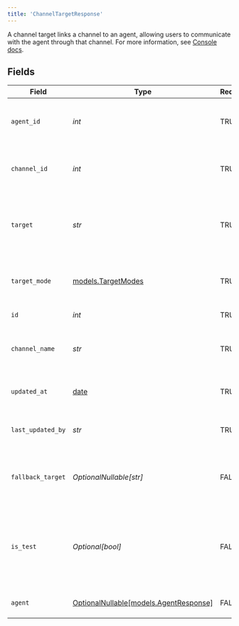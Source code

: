 ```yaml
---
title: 'ChannelTargetResponse'
---
```


A channel target links a channel to an agent, allowing users to communicate with the agent
through that channel. For more information, see
[Console docs](https://docs.syllable.ai/Resources/Channels).


## Fields

| Field                                                                                                                          | Type                                                                                                                           | Required                                                                                                                       | Description                                                                                                                    |
| ------------------------------------------------------------------------------------------------------------------------------ | ------------------------------------------------------------------------------------------------------------------------------ | ------------------------------------------------------------------------------------------------------------------------------ | ------------------------------------------------------------------------------------------------------------------------------ |
| `agent_id`                                                                                                                     | *int*                                                                                                                          | TRUE                                                                                                             | The ID of the agent associated with the channel target                                                                         |
| `channel_id`                                                                                                                   | *int*                                                                                                                          | TRUE                                                                                                             | The ID of the channel associated with the channel target                                                                       |
| `target`                                                                                                                       | *str*                                                                                                                          | TRUE                                                                                                             | The name of the channel target (must correspond to an organization-level target)                                               |
| `target_mode`                                                                                                                  | [models.TargetModes](../models/targetmodes.md)                                                                                 | TRUE                                                                                                             | Available modes (communication methods) for channel targets.                                                                   |
| `id`                                                                                                                           | *int*                                                                                                                          | TRUE                                                                                                             | The ID of the channel target                                                                                                   |
| `channel_name`                                                                                                                 | *str*                                                                                                                          | TRUE                                                                                                             | The name of the channel associated with the channel target                                                                     |
| `updated_at`                                                                                                                   | [date](https://docs.python.org/3/library/datetime.html#date-objects)                                                           | TRUE                                                                                                             | Timestamp of the most recent update to the channel target                                                                      |
| `last_updated_by`                                                                                                              | *str*                                                                                                                          | TRUE                                                                                                             | Email of the user who last updated the channel target                                                                          |
| `fallback_target`                                                                                                              | *OptionalNullable[str]*                                                                                                        | FALSE                                                                                                             | The fallback for the channel target (currently only supported for "voice" mode)                                                |
| `is_test`                                                                                                                      | *Optional[bool]*                                                                                                               | FALSE                                                                                                             | Whether the channel target is intended for testing. If true, any sessions created through this target will be labeled as test. |
| `agent`                                                                                                                        | [OptionalNullable[models.AgentResponse]](../models/agentresponse.md)                                                           | FALSE                                                                                                             | Definition of the agent for the channel target                                                                                 |